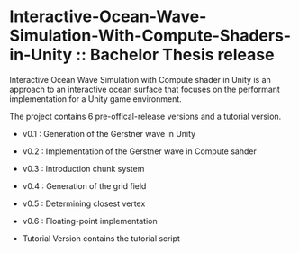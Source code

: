 # Interactive-Ocean-Wave-Simulation-With-Compute-Shaders-in-Unity :: Bachelor Thesis release

Interactive Ocean Wave Simulation with Compute shader in Unity is an approach to an interactive ocean surface that focuses on the 
performant implementation for a Unity game environment.

The project contains 6 pre-offical-release versions and a tutorial version.

- v0.1 : Generation of the Gerstner wave in Unity
- v0.2 : Implementation of the Gerstner wave in Compute sahder
- v0.3 : Introduction chunk system
- v0.4 : Generation of the grid field
- v0.5 : Determining closest vertex
- v0.6 : Floating-point implementation

- Tutorial Version contains the tutorial script
